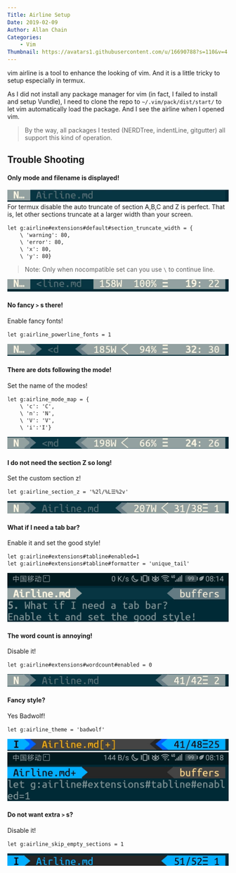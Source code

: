 ```yaml
---
Title: Airline Setup
Date: 2019-02-09
Author: Allan Chain
Categories: 
    - Vim
Thumbnail: https://avatars1.githubusercontent.com/u/16690788?s=110&v=4
---
```

vim airline is a tool to enhance the looking of vim. And it is a little tricky to setup especially in termux.

As I did not install any package manager for vim 
(in fact, I failed to install and setup Vundle), 
I need to clone the repo to `~/.vim/pack/dist/start/` to let vim automatically load the package. 
And I see the airline when I opened vim.

> By the way, all packages I tested (NERDTree, indentLine, gitgutter) all support this kind of operation.

## Trouble Shooting
#### Only mode and filename is displayed!
![](0.jpg)
For termux disable the auto truncate of section A,B,C and Z is perfect. That is, let other sections truncate at a larger width than your screen.

```vim
let g:airline#extensions#default#section_truncate_width = {
    \ 'warning': 80,
    \ 'error': 80,
    \ 'x': 80,
    \ 'y': 80}
```
> Note: Only when nocompatible set can you use `\` to continue line.

![](1.jpg)
#### No fancy `>` s there!
Enable fancy fonts!
```vim
let g:airline_powerline_fonts = 1
```
![](2.jpg)
#### There are dots following the mode!
Set the name of the modes!
```vim
let g:airline_mode_map = {
    \ 'c': 'C',
    \ 'n': 'N',
    \ 'V': 'V',
    \ 'i':'I'}
```
![](3.jpg)
#### I do not need the section Z so long!
Set the custom section z!
```vim
let g:airline_section_z = '%2l/%L☰%2v'
```
![](4.jpg)
#### What if I need a tab bar?
Enable it and set the good style!
```vim
let g:airline#extensions#tabline#enabled=1
let g:airline#extensions#tabline#formatter = 'unique_tail'
```
![](5.jpg)
#### The word count is annoying!
Disable it!
```vim
let g:airline#extensions#wordcount#enabled = 0
```
![](6.jpg)
#### Fancy style?
Yes Badwolf!
```vim
let g:airline_theme = 'badwolf'
```
![](7.jpg)
![](8.jpg)

#### Do not want extra `>` s?
Disable it!
```vim
let g:airline_skip_empty_sections = 1
```
![](9.jpg)

